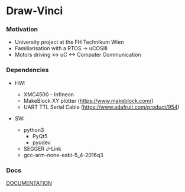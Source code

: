# Draw-Vinci

### Motivation

- University project at the FH Technikum Wien
- Familiarisation with a RTOS -> uCOSIII
- Motors driving <-> uC <-> Computer Communication

### Dependencies

- HW:
    - XMC4500 - Infineon
    - MakeBlock XY plotter (https://www.makeblock.com/)
    - UART TTL Serial Cable (https://www.adafruit.com/product/954)

- SW:
    - python3  
      - PyQt5
      - pyudev
    - SEGGER J-Link
    - gcc-arm-none-eabi-5_4-2016q3

### Docs

[DOCUMENTATION](docs/Draw-Vinci.adoc)
